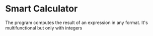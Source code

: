 # Smart Calculator

The program computes the result of an expression in any format. It's multifunctional but only with integers
